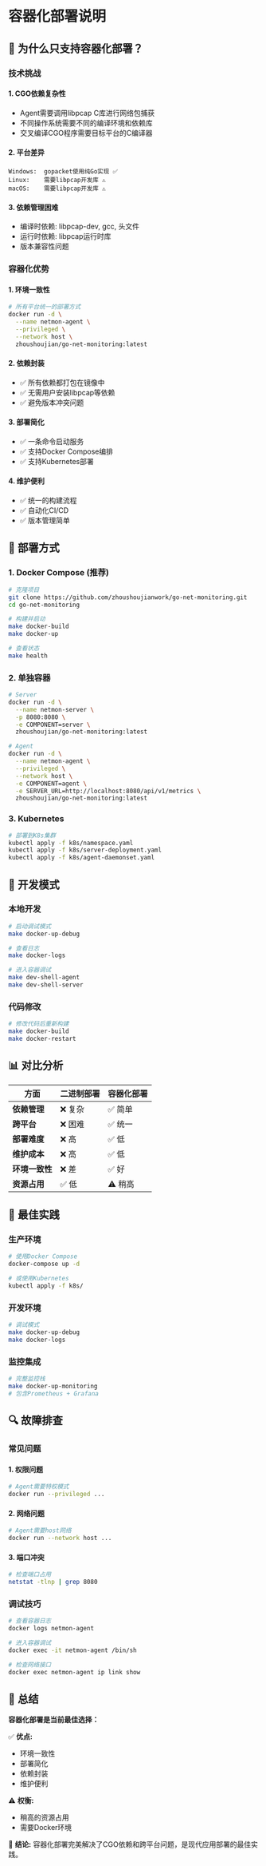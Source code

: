 # 容器化部署说明

## 🎯 为什么只支持容器化部署？

### 技术挑战

#### 1. **CGO依赖复杂性**
- Agent需要调用libpcap C库进行网络包捕获
- 不同操作系统需要不同的编译环境和依赖库
- 交叉编译CGO程序需要目标平台的C编译器

#### 2. **平台差异**
```
Windows:  gopacket使用纯Go实现 ✅
Linux:    需要libpcap开发库 ⚠️
macOS:    需要libpcap开发库 ⚠️
```

#### 3. **依赖管理困难**
- 编译时依赖: libpcap-dev, gcc, 头文件
- 运行时依赖: libpcap运行时库
- 版本兼容性问题

### 容器化优势

#### 1. **环境一致性**
```bash
# 所有平台统一的部署方式
docker run -d \
  --name netmon-agent \
  --privileged \
  --network host \
  zhoushoujian/go-net-monitoring:latest
```

#### 2. **依赖封装**
- ✅ 所有依赖都打包在镜像中
- ✅ 无需用户安装libpcap等依赖
- ✅ 避免版本冲突问题

#### 3. **部署简化**
- ✅ 一条命令启动服务
- ✅ 支持Docker Compose编排
- ✅ 支持Kubernetes部署

#### 4. **维护便利**
- ✅ 统一的构建流程
- ✅ 自动化CI/CD
- ✅ 版本管理简单

## 🚀 部署方式

### 1. Docker Compose (推荐)

```bash
# 克隆项目
git clone https://github.com/zhoushoujianwork/go-net-monitoring.git
cd go-net-monitoring

# 构建并启动
make docker-build
make docker-up

# 查看状态
make health
```

### 2. 单独容器

```bash
# Server
docker run -d \
  --name netmon-server \
  -p 8080:8080 \
  -e COMPONENT=server \
  zhoushoujian/go-net-monitoring:latest

# Agent
docker run -d \
  --name netmon-agent \
  --privileged \
  --network host \
  -e COMPONENT=agent \
  -e SERVER_URL=http://localhost:8080/api/v1/metrics \
  zhoushoujian/go-net-monitoring:latest
```

### 3. Kubernetes

```bash
# 部署到K8s集群
kubectl apply -f k8s/namespace.yaml
kubectl apply -f k8s/server-deployment.yaml
kubectl apply -f k8s/agent-daemonset.yaml
```

## 🔧 开发模式

### 本地开发

```bash
# 启动调试模式
make docker-up-debug

# 查看日志
make docker-logs

# 进入容器调试
make dev-shell-agent
make dev-shell-server
```

### 代码修改

```bash
# 修改代码后重新构建
make docker-build
make docker-restart
```

## 📊 对比分析

| 方面 | 二进制部署 | 容器化部署 |
|------|------------|------------|
| **依赖管理** | ❌ 复杂 | ✅ 简单 |
| **跨平台** | ❌ 困难 | ✅ 统一 |
| **部署难度** | ❌ 高 | ✅ 低 |
| **维护成本** | ❌ 高 | ✅ 低 |
| **环境一致性** | ❌ 差 | ✅ 好 |
| **资源占用** | ✅ 低 | ⚠️ 稍高 |

## 🎯 最佳实践

### 生产环境

```bash
# 使用Docker Compose
docker-compose up -d

# 或使用Kubernetes
kubectl apply -f k8s/
```

### 开发环境

```bash
# 调试模式
make docker-up-debug
make docker-logs
```

### 监控集成

```bash
# 完整监控栈
make docker-up-monitoring
# 包含Prometheus + Grafana
```

## 🔍 故障排查

### 常见问题

#### 1. 权限问题
```bash
# Agent需要特权模式
docker run --privileged ...
```

#### 2. 网络问题
```bash
# Agent需要host网络
docker run --network host ...
```

#### 3. 端口冲突
```bash
# 检查端口占用
netstat -tlnp | grep 8080
```

### 调试技巧

```bash
# 查看容器日志
docker logs netmon-agent

# 进入容器调试
docker exec -it netmon-agent /bin/sh

# 检查网络接口
docker exec netmon-agent ip link show
```

## 📝 总结

**容器化部署是当前最佳选择：**

✅ **优点:**
- 环境一致性
- 部署简化
- 依赖封装
- 维护便利

⚠️ **权衡:**
- 稍高的资源占用
- 需要Docker环境

🎯 **结论:**
容器化部署完美解决了CGO依赖和跨平台问题，是现代应用部署的最佳实践。
